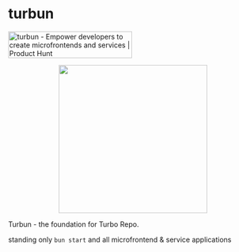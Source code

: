 
# turbun 
<a href="https://www.producthunt.com/posts/turbun?utm_source=badge-featured&utm_medium=badge&utm_souce=badge-turbun" target="_blank"><img src="https://api.producthunt.com/widgets/embed-image/v1/featured.svg?post_id=414803&theme=light" alt="turbun - Empower&#0032;developers&#0032;to&#0032;create&#0032;microfrontends&#0032;and&#0032;services | Product Hunt" style="width: 250px; height: 54px;" width="250" height="54" /></a>
<p align="center">
  <img width="auto" height="300" src="https://i.hizliresim.com/g73p8ot.png">
</p>

Turbun - the foundation for Turbo Repo.

standing only ```bun start``` and all microfrontend & service applications 
